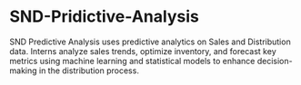 # SND-Pridictive-Analysis
SND Predictive Analysis uses predictive analytics on Sales and Distribution data. Interns analyze sales trends, optimize inventory, and forecast key metrics using machine learning and statistical models to enhance decision-making in the distribution process.
